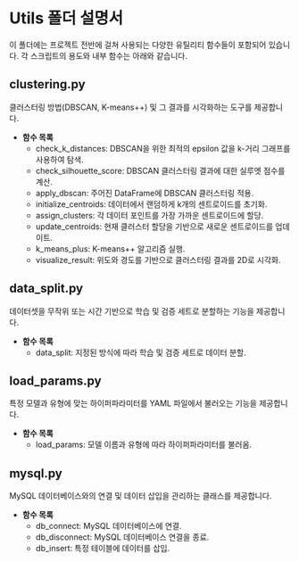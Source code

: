 # Utils 폴더 설명서

이 폴더에는 프로젝트 전반에 걸쳐 사용되는 다양한 유틸리티 함수들이 포함되어 있습니다. 각 스크립트의 용도와 내부 함수는 아래와 같습니다.



## clustering.py
클러스터링 방법(DBSCAN, K-means++) 및 그 결과를 시각화하는 도구를 제공합니다.
- **함수 목록**
  - check_k_distances: DBSCAN을 위한 최적의 epsilon 값을 k-거리 그래프를 사용하여 탐색.
  - check_silhouette_score: DBSCAN 클러스터링 결과에 대한 실루엣 점수를 계산.
  - apply_dbscan: 주어진 DataFrame에 DBSCAN 클러스터링 적용.
  - initialize_centroids: 데이터에서 랜덤하게 k개의 센트로이드를 초기화.
  - assign_clusters: 각 데이터 포인트를 가장 가까운 센트로이드에 할당.
  - update_centroids: 현재 클러스터 할당을 기반으로 새로운 센트로이드를 업데이트.
  - k_means_plus: K-means++ 알고리즘 실행.
  - visualize_result: 위도와 경도를 기반으로 클러스터링 결과를 2D로 시각화.


## data_split.py
데이터셋을 무작위 또는 시간 기반으로 학습 및 검증 세트로 분할하는 기능을 제공합니다.
- **함수 목록**
  - data_split: 지정된 방식에 따라 학습 및 검증 세트로 데이터 분할.


## load_params.py
특정 모델과 유형에 맞는 하이퍼파라미터를 YAML 파일에서 불러오는 기능을 제공합니다.
- **함수 목록**
  - load_params: 모델 이름과 유형에 따라 하이퍼파라미터를 불러옴.


## mysql.py
MySQL 데이터베이스와의 연결 및 데이터 삽입을 관리하는 클래스를 제공합니다.
- **함수 목록**
  - db_connect: MySQL 데이터베이스에 연결.
  - db_disconnect: MySQL 데이터베이스 연결을 종료.
  - db_insert: 특정 테이블에 데이터를 삽입.


